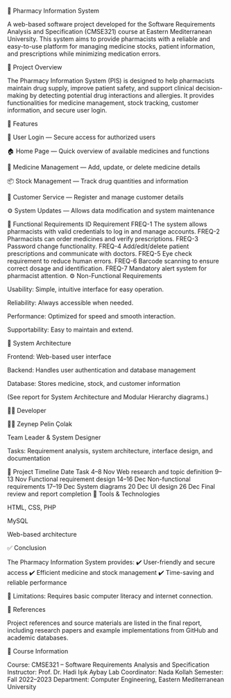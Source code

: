 💊 Pharmacy Information System

A web-based software project developed for the Software Requirements Analysis and Specification (CMSE321) course at Eastern Mediterranean University.
This system aims to provide pharmacists with a reliable and easy-to-use platform for managing medicine stocks, patient information, and prescriptions while minimizing medication errors.

📘 Project Overview

The Pharmacy Information System (PIS) is designed to help pharmacists maintain drug supply, improve patient safety, and support clinical decision-making by detecting potential drug interactions and allergies.
It provides functionalities for medicine management, stock tracking, customer information, and secure user login.

🧩 Features

👤 User Login — Secure access for authorized users

🏠 Home Page — Quick overview of available medicines and functions

💊 Medicine Management — Add, update, or delete medicine details

📦 Stock Management — Track drug quantities and information

🧾 Customer Service — Register and manage customer details

⚙️ System Updates — Allows data modification and system maintenance

🧠 Functional Requirements
ID	Requirement
FREQ-1	The system allows pharmacists with valid credentials to log in and manage accounts.
FREQ-2	Pharmacists can order medicines and verify prescriptions.
FREQ-3	Password change functionality.
FREQ-4	Add/edit/delete patient prescriptions and communicate with doctors.
FREQ-5	Eye check requirement to reduce human errors.
FREQ-6	Barcode scanning to ensure correct dosage and identification.
FREQ-7	Mandatory alert system for pharmacist attention.
⚙️ Non-Functional Requirements

Usability: Simple, intuitive interface for easy operation.

Reliability: Always accessible when needed.

Performance: Optimized for speed and smooth interaction.

Supportability: Easy to maintain and extend.

🧱 System Architecture

Frontend: Web-based user interface

Backend: Handles user authentication and database management

Database: Stores medicine, stock, and customer information

(See report for System Architecture and Modular Hierarchy diagrams.)

🧍‍♀️ Developer

👩‍💻 Zeynep Pelin Çolak

Team Leader & System Designer

Tasks: Requirement analysis, system architecture, interface design, and documentation

📅 Project Timeline
Date	Task
4–8 Nov	Web research and topic definition
9–13 Nov	Functional requirement design
14–16 Dec	Non-functional requirements
17–19 Dec	System diagrams
20 Dec	UI design
26 Dec	Final review and report completion
🧩 Tools & Technologies

HTML, CSS, PHP

MySQL

Web-based architecture

✅ Conclusion

The Pharmacy Information System provides:
✔️ User-friendly and secure access
✔️ Efficient medicine and stock management
✔️ Time-saving and reliable performance

🔸 Limitations: Requires basic computer literacy and internet connection.

🔗 References

Project references and source materials are listed in the final report, including research papers and example implementations from GitHub and academic databases.

🧾 Course Information

Course: CMSE321 – Software Requirements Analysis and Specification
Instructor: Prof. Dr. Hadi Işık Aybay
Lab Coordinator: Nada Kollah
Semester: Fall 2022–2023
Department: Computer Engineering, Eastern Mediterranean University
